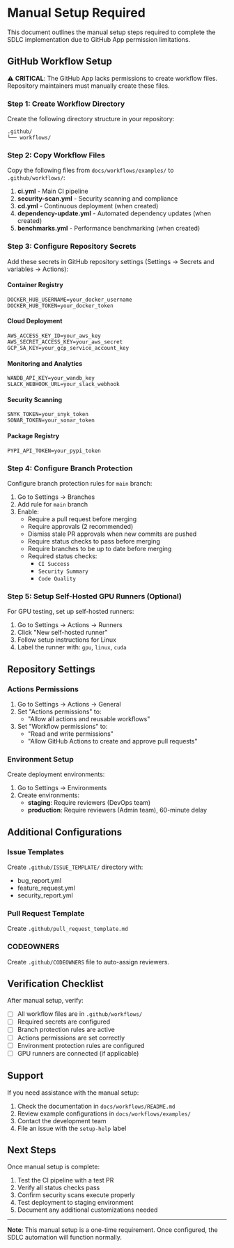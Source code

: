 # Manual Setup Required

This document outlines the manual setup steps required to complete the SDLC implementation due to GitHub App permission limitations.

## GitHub Workflow Setup

⚠️ **CRITICAL**: The GitHub App lacks permissions to create workflow files. Repository maintainers must manually create these files.

### Step 1: Create Workflow Directory

Create the following directory structure in your repository:

```
.github/
└── workflows/
```

### Step 2: Copy Workflow Files

Copy the following files from `docs/workflows/examples/` to `.github/workflows/`:

1. **ci.yml** - Main CI pipeline
2. **security-scan.yml** - Security scanning and compliance
3. **cd.yml** - Continuous deployment (when created)
4. **dependency-update.yml** - Automated dependency updates (when created)
5. **benchmarks.yml** - Performance benchmarking (when created)

### Step 3: Configure Repository Secrets

Add these secrets in GitHub repository settings (Settings → Secrets and variables → Actions):

#### Container Registry
```
DOCKER_HUB_USERNAME=your_docker_username
DOCKER_HUB_TOKEN=your_docker_token
```

#### Cloud Deployment
```
AWS_ACCESS_KEY_ID=your_aws_key
AWS_SECRET_ACCESS_KEY=your_aws_secret
GCP_SA_KEY=your_gcp_service_account_key
```

#### Monitoring and Analytics
```
WANDB_API_KEY=your_wandb_key
SLACK_WEBHOOK_URL=your_slack_webhook
```

#### Security Scanning
```
SNYK_TOKEN=your_snyk_token
SONAR_TOKEN=your_sonar_token
```

#### Package Registry
```
PYPI_API_TOKEN=your_pypi_token
```

### Step 4: Configure Branch Protection

Configure branch protection rules for `main` branch:

1. Go to Settings → Branches
2. Add rule for `main` branch
3. Enable:
   - Require a pull request before merging
   - Require approvals (2 recommended)
   - Dismiss stale PR approvals when new commits are pushed
   - Require status checks to pass before merging
   - Require branches to be up to date before merging
   - Required status checks:
     - `CI Success`
     - `Security Summary`
     - `Code Quality`

### Step 5: Setup Self-Hosted GPU Runners (Optional)

For GPU testing, set up self-hosted runners:

1. Go to Settings → Actions → Runners
2. Click "New self-hosted runner"
3. Follow setup instructions for Linux
4. Label the runner with: `gpu`, `linux`, `cuda`

## Repository Settings

### Actions Permissions

1. Go to Settings → Actions → General
2. Set "Actions permissions" to:
   - "Allow all actions and reusable workflows"
3. Set "Workflow permissions" to:
   - "Read and write permissions"
   - "Allow GitHub Actions to create and approve pull requests"

### Environment Setup

Create deployment environments:

1. Go to Settings → Environments
2. Create environments:
   - **staging**: Require reviewers (DevOps team)
   - **production**: Require reviewers (Admin team), 60-minute delay

## Additional Configurations

### Issue Templates

Create `.github/ISSUE_TEMPLATE/` directory with:
- bug_report.yml
- feature_request.yml
- security_report.yml

### Pull Request Template

Create `.github/pull_request_template.md`

### CODEOWNERS

Create `.github/CODEOWNERS` file to auto-assign reviewers.

## Verification Checklist

After manual setup, verify:

- [ ] All workflow files are in `.github/workflows/`
- [ ] Required secrets are configured
- [ ] Branch protection rules are active
- [ ] Actions permissions are set correctly
- [ ] Environment protection rules are configured
- [ ] GPU runners are connected (if applicable)

## Support

If you need assistance with the manual setup:

1. Check the documentation in `docs/workflows/README.md`
2. Review example configurations in `docs/workflows/examples/`
3. Contact the development team
4. File an issue with the `setup-help` label

## Next Steps

Once manual setup is complete:

1. Test the CI pipeline with a test PR
2. Verify all status checks pass
3. Confirm security scans execute properly
4. Test deployment to staging environment
5. Document any additional customizations needed

---

**Note**: This manual setup is a one-time requirement. Once configured, the SDLC automation will function normally.